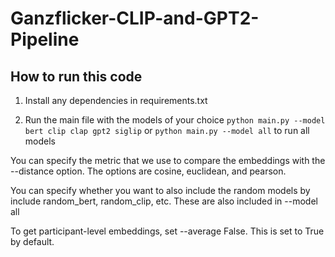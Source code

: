 # Ganzflicker-CLIP-and-GPT2-Pipeline

## How to run this code
1. Install any dependencies in requirements.txt

2. Run the main file with the models of your choice ```python main.py --model bert clip clap gpt2 siglip```
or ```python main.py --model all``` to run all models

You can specify the metric that we use to compare the embeddings with the --distance option. The options are cosine, euclidean, and pearson.

You can specify whether you want to also include the random models by include random_bert, random_clip, etc. These are also included in --model all

To get participant-level embeddings, set --average False. This is set to True by default.